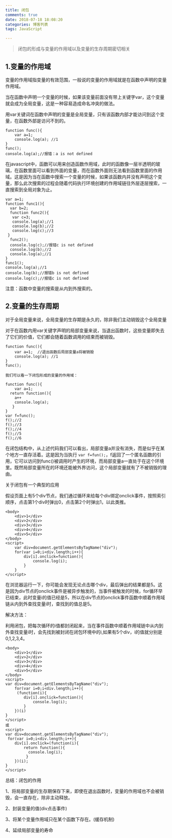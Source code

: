 ```yaml
---
title: 闭包
comments: true
date: 2018-07-18 18:08:20
categories: 博客列表
tags: JavaScript

---
```


> 闭包的形成与变量的作用域以及变量的生存周期密切相关

## 1.变量的作用域

变量的作用域指变量的有效范围，一般说的变量的作用域就是在函数中声明的变量作用域。

当在函数中声明一个变量的时候，如果该变量前面没有带上关键字var，这个变量就会成为全局变量，这是一种容易造成命名冲突的做法。

用var关键词在函数中声明的变量是全局变量，只有该函数内部才能访问到这个变量，在函数外部是访问不到的。

```
function func(){
	var a=1;
	console.log(a); //1
}
func();
console.log(a);//报错：a is not defined
```

在javascript中，函数可以用来创造函数作用域，此时的函数像一层半透明的玻璃，在函数里面可以看到外面的变量，而在函数外面则无法看到函数里面的作用域。这是因为当在函数中搜索一个变量的时候，如果该函数内并没有声明这个变量，那么此次搜索的过程会随着代码执行环境创建的作用域链往外层逐层搜索，一直搜索到全局对象为止。

```
var a=1;
function func1(){
  var b=2;
  function func2(){
   var c=3;
   console.log(a);//1
   console.log(b);//2
   console.log(c);//3
 }
  func2();
  console.log(c);//报错c is not defined
  console.log(b);//2
  console.log(a);//1
}
func1();
console.log(a);//1
console.log(b);//报错b is not defined
console.log(c);//报错c is not defined
```

注意：函数中变量的搜索是从内到外搜索的。

## 2.变量的生存周期

对于全局变量来说，全局变量的生存期是永久的，除非我们主动销毁这个全局变量

对于在函数内用var关键字声明的局部变量来说，当退出函数时，这些变量即失去了它们的价值，它们都会随着函数调用的结束而被销毁。

```
function func(){
	var a=1;  //退出函数后局部变量a将被销毁
	console.log(a); //1
}
func();

我们可以看一下闭包形成的变量的作用域：

function func(){
	var a=1;
  return function(){
	a++
	console.log(a);
   }
}
var f=func();
f();//2
f();//3
f();//4
f();//5
f();//6
```

在闭包结构中，从上述代码我们可以看出，局部变量a并没有消失，而是似乎在某个地方一直存活着。这是因为当执行
`var f=fun();`，f返回了一个匿名函数的引用，它可以访问到func()被调用时产生的环境，而局部变量a一直处于在这个环境里。既然局部变量所在的环境还能被外界访问，这个局部变量就有了不被销毁的理由。

关于闭包有一个典型的应用

假设页面上有5个div节点，我们通过循环来给每个div绑定onclick事件，按照索引顺序，点击第1个div时弹出0，点击第2个时弹出1，以此类推。

```
<body>
	<div>1</div>
	<div>2</div>
	<div>3</div>
	<div>4</div>
	<div>5</div>
</body>
<script>
	var div=document.getElementsByTagName("div");
	for(var i=0;i<div.length;i++){
		div[i].onclick=function(){
			console.log(i);
		}
	}
</script>
```

在浏览器运行一下，你可能会发现无论点击哪个div，最后弹出的结果都是5。这是因为div节点的onclick事件是被异步触发的，当事件被触发的时候，for循环早已结束，此时变量i的值已经是5，所以在div节点的onclick事件函数中顺着作用域链从内到外查找变量i时，查找到的值总是5。

解决方法：

利用闭包，把每次循环的i值都封闭起来，当在事件函数中顺着作用域链中从内到外查找变量i时，会先找到被封闭在闭包环境中的i,如果有5个div，i的值就分别是0,1,2,3,4。

```
<body>
	<div>1</div>
	<div>2</div>
	<div>3</div>
	<div>4</div>
	<div>5</div>
</body>
<script>
var div=document.getElementsByTagName("div");
	for(var i=0;i<div.length;i++){
	 (function(i){
		div[i].onclick=function(){
			console.log(i);
		}
    })(i)
}
</script>
或
<script>
var div=document.getElementsByTagName("div");
 for(var i=0;i<div.length;i++){
	div[i].onclick=(function(i){
        return function(){
		  console.log(i);
		 }
    })(i);
}
</script>
```

总结：闭包的作用

1、将局部变量的生存期保存下来，即使在退出函数时，变量的作用域也不会被销毁，会一直存在，除非主动释放。

2、封装变量的值(div点击事件)

3、将某个变量作用域只在某个函数下存在。(缓存机制)

4、延续局部变量的寿命